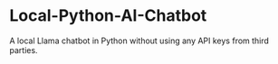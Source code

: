 # Local-Python-AI-Chatbot
A local Llama chatbot in Python without using any API keys from third parties.
